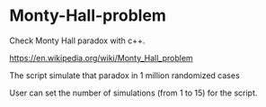 # Monty-Hall-problem
Check Monty Hall paradox with c++.

https://en.wikipedia.org/wiki/Monty_Hall_problem

The script simulate that paradox in 1 million randomized cases

User can set the number of simulations (from 1 to 15) for the script.
